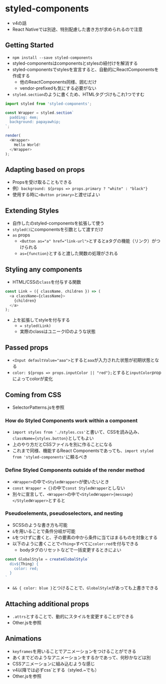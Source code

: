 # styled-components

* v4の話
* React Nativeでは別途、特別配慮した書き方が求められるので注意

## Getting Started

* `npm install --save styled-components`
* styled-componentsはcomponentsとstylesの紐付けを解消する
* styled-componentsでstylesを宣言すると、自動的にReactComponentsを作成する
  * 他のReactComponents同様、囲むだけ
  * vendor-prefixedも気にする必要がない
* `styled.section`のように書くため、HTMLタグづけもこれ1つですむ

```javascript
import styled from 'styled-components';

const Wrapper = styled.section`
  padding: 4em;
  background: papayawhip;
`;

render(
  <Wrapper>
    Hello World!
  </Wrapper>
);
```

## Adapting based on props

* Propsを受け取ることもできる
* 例）`background: ${props => props.primary ? "white" : "black"}`
* 使用する時に`<Button primary>`と渡せばよい

## Extending Styles

* 自作したのstyled-componentsを拡張して使う
* `styled()`にcomponentsを引数として渡すだけ
* `as` props
  * `<Button as="a" href="link-url">`とするとaタグの機能（リンク）がつけられる
  * `as={function}`とすると渡した関数の処理がされる

## Styling any components

* HTML/CSSの`class`を付与する関数

```javascript
const Link = ({ className, children }) => (
  <a className={className}>
    {children}
  </a>
);
```

* 上を拡張してstyleを付与する
  * `= styled(Link)`
  * 実際のclassはユニークIDのような状態

## Passed props

* `<Input defaultValue="aaa">`とすると`aaa`が入力された状態が初期状態となる
* `color: ${props => props.inputColor || "red"};`とすると`inputColor`propによってcolorが変化

## Coming from CSS

* SelectorPatterns.jsを参照

### How do Styled Components work within a component

* `import styles from './styles.css'`と書いて、CSSを読み込み、`className={styles.button}`としてもよい
* 上のやり方だとCSSファイルを別に作ることになる
* これまで同様、機能するReact Componentsであっても、`import styled from 'styled-components'`に頼るべき

### Define Styled Components outside of the render method

* `<Wrapper>`の中で`<StyledWrapper>`が使いたいとき
* `const Wrapper = {}`の中で`const StyledWrapper`としない
* 別々に宣言して、`<Wrapper>`の中で`<StyledWrapper>{message}</StyledWrapper>`とすると

### Pseudoelements, pseudoselectors, and nesting

* SCSSのような書き方も可能
* `&`を用いることで条件分岐が可能
* `&`をつけずに書くと、子の要素の中から条件に当てはまるものを対象とする
* 以下のように書くことで`<Thing>`すべてに`color:red`を付与できる
  * bodyタグのリセットなどで一括変更するときによい

```javascript
const GlobalStyle = createGlobalStyle`
  div${Thing} {
    color: red;
  }
`
```

* `&& { color: blue }`とつけることで、`GlobalStyle`があっても上書きできる

## Attaching additional props

* `.attrs`とすることで、動的にスタイルを変更することができる
* Other.jsを参照

## Animations

* `keyframes`を用いることでアニメーションをつけることができる
* あくまでどのようなアニメーションをするかであって、何秒かなどは別
* CSSアニメーションに組み込むような感じ
* v4以降では必ずcss`とする（styled.~でも）
* Other.jsを参照
